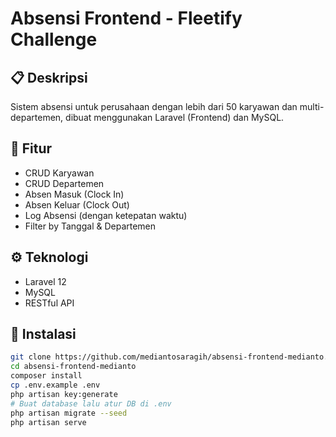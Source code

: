 # Absensi Frontend - Fleetify Challenge

## 📋 Deskripsi
Sistem absensi untuk perusahaan dengan lebih dari 50 karyawan dan multi-departemen, dibuat menggunakan Laravel (Frontend) dan MySQL.

## 🚀 Fitur
- CRUD Karyawan
- CRUD Departemen
- Absen Masuk (Clock In)
- Absen Keluar (Clock Out)
- Log Absensi (dengan ketepatan waktu)
- Filter by Tanggal & Departemen

## ⚙️ Teknologi
- Laravel 12
- MySQL
- RESTful API

## 🔧 Instalasi

```bash
git clone https://github.com/mediantosaragih/absensi-frontend-medianto.git
cd absensi-frontend-medianto
composer install
cp .env.example .env
php artisan key:generate
# Buat database lalu atur DB di .env
php artisan migrate --seed
php artisan serve
